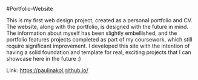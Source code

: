 #Portfolio-Website

This is my first web design project, created as a personal portfolio and CV. The website, along with the portfolio, is designed with the future in mind. The information about myself has been slightly embellished, and the portfolio features projects completed as part of my coursework, which still require significant improvement. I developed this site with the intention of having a solid foundation and template for real, exciting projects that I can showcase here in the future :)

Link: https://paulinakol.github.io/

